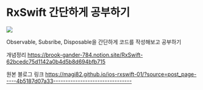 # RxSwift 간단하게 공부하기

 <img src="https://img.shields.io/badge/Swift-F05138?style=flat-square&logo=Swift&logoColor=white"/>


Observable, Subsribe, Disposable을 간단하게 코드를 작성해보고 공부하기

개념정리
https://brook-gander-784.notion.site/RxSwift-62bcedc75d1142a0b4d5b8d694bfb715

원본 블로그 링크
https://magi82.github.io/ios-rxswift-01/?source=post_page-----4b5187d07a33--------------------------------
